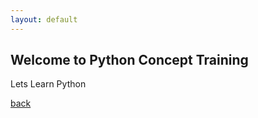 ```yaml
---
layout: default
---
```


## Welcome to Python Concept Training

Lets Learn Python

[back](/../) <!-- one level up will work in git hub pages -->
